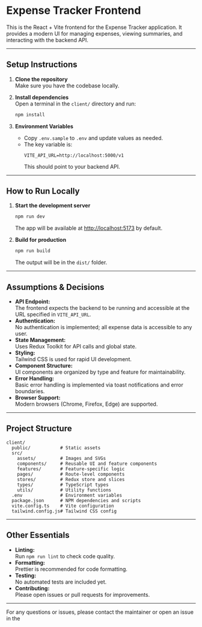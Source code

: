 # Expense Tracker Frontend

This is the React + Vite frontend for the Expense Tracker application. It provides a modern UI for managing expenses, viewing summaries, and interacting with the backend API.

---

## Setup Instructions

1. **Clone the repository**  
   Make sure you have the codebase locally.

2. **Install dependencies**  
   Open a terminal in the `client/` directory and run:
   ```sh
   npm install
   ```

3. **Environment Variables**  
   - Copy `.env.sample` to `.env` and update values as needed.
   - The key variable is:
     ```
     VITE_API_URL=http://localhost:5000/v1
     ```
     This should point to your backend API.

---

## How to Run Locally

1. **Start the development server**
   ```sh
   npm run dev
   ```
   The app will be available at [http://localhost:5173](http://localhost:5173) by default.

2. **Build for production**
   ```sh
   npm run build
   ```
   The output will be in the `dist/` folder.

---

## Assumptions & Decisions

- **API Endpoint:**  
  The frontend expects the backend to be running and accessible at the URL specified in `VITE_API_URL`.
- **Authentication:**  
  No authentication is implemented; all expense data is accessible to any user.
- **State Management:**  
  Uses Redux Toolkit for API calls and global state.
- **Styling:**  
  Tailwind CSS is used for rapid UI development.
- **Component Structure:**  
  UI components are organized by type and feature for maintainability.
- **Error Handling:**  
  Basic error handling is implemented via toast notifications and error boundaries.
- **Browser Support:**  
  Modern browsers (Chrome, Firefox, Edge) are supported.

---

## Project Structure

```
client/
  public/           # Static assets
  src/
    assets/         # Images and SVGs
    components/     # Reusable UI and feature components
    features/       # Feature-specific logic
    pages/          # Route-level components
    stores/         # Redux store and slices
    types/          # TypeScript types
    utils/          # Utility functions
  .env              # Environment variables
  package.json      # NPM dependencies and scripts
  vite.config.ts    # Vite configuration
  tailwind.config.js# Tailwind CSS config
```

---

## Other Essentials

- **Linting:**  
  Run `npm run lint` to check code quality.
- **Formatting:**  
  Prettier is recommended for code formatting.
- **Testing:**  
  No automated tests are included yet.
- **Contributing:**  
  Please open issues or pull requests for improvements.

---


For any questions or issues, please contact the maintainer or open an issue in the